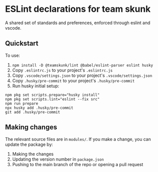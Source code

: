 # ESLint declarations for team skunk

A shared set of standards and preferences, enforced through eslint and vscode.

## Quickstart

To use:

1. `npm install -D @teamskunk/lint @babel/eslint-parser eslint husky`
1. Copy `.eslintrc.js` to your project's `.eslintrc.js`
1. Copy `.vscode/settings.json` to your project's `.vscode/settings.json`
1. Copy `.husky/pre-commit` to your project's `.husky/pre-commit`
1. Run husky initial setup:

```shell
npm pkg set scripts.prepare="husky install"
npm pkg set scripts.lint="eslint --fix src"
npm run prepare
npx husky add .husky/pre-commit
git add .husky/pre-commit
```

## Making changes

The relevant source files are in `modules/`. If you make a change, you can update the package by:

1. Making the changes
1. Updating the version number in `package.json`
1. Pushing to the main branch of the repo or opening a pull request
